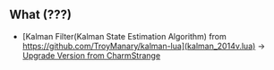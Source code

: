 ## What (???)

- [Kalman Filter(Kalman State Estimation Algorithm) from https://github.com/TroyManary/kalman-lua](kalman_2014v.lua) -> [Upgrade Version from CharmStrange](kalman_2024v.lua)
